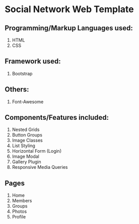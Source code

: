 # Social Network Web Template

## Programming/Markup Languages used:
1. HTML 
2. CSS

## Framework used:
1. Bootstrap

## Others: 
1. Font-Awesome

## Components/Features included:
1. Nested Grids
2. Button Groups 
3. Image Classes 
4. List Styling 
5. Horizontal Form (Login)
6. Image Modal 
7. Gallery Plugin 
8. Responsive Media Queries

## Pages 
1. Home 
2. Members
3. Groups 
4. Photos 
5. Profile